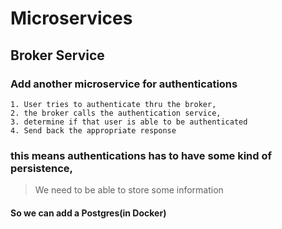 # Microservices

## Broker Service
### Add another microservice for authentications
    1. User tries to authenticate thru the broker, 
    2. the broker calls the authentication service, 
    3. determine if that user is able to be authenticated
    4. Send back the appropriate response
### this means authentications has to have some kind of persistence, 
> We need to be able to store some information
#### So we can add a Postgres(in Docker)